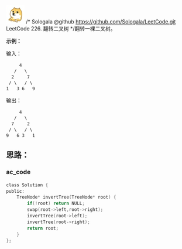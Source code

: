 ![](https://github.com/Sologala/SomeThings/blob/master/face.jpg?raw=true)
/*
    Sologala   @github    https://github.com/Sologala/LeetCode.git
    LeetCode   226. 翻转二叉树
*/翻转一棵二叉树。

**示例：**

输入：

```
     4
   /   \
  2     7
 / \   / \
1   3 6   9
```

输出：

```
     4
   /   \
  7     2
 / \   / \
9   6 3   1
```

## **思路：**

### **ac_code**

```c
class Solution {
public:
    TreeNode* invertTree(TreeNode* root) {
        if(!root) return NULL;
        swap(root->left,root->right);
        invertTree(root->left);
        invertTree(root->right);
        return root;
    }
};
```